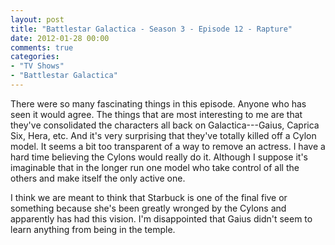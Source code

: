 ```yaml
---
layout: post
title: "Battlestar Galactica - Season 3 - Episode 12 - Rapture"
date: 2012-01-28 00:00
comments: true
categories:
- "TV Shows"
- "Battlestar Galactica"
---
```


There were so many fascinating things in this episode. Anyone who
has seen it would agree. The things that are most interesting to
me are that they've consolidated the characters all back on
Galactica---Gaius, Caprica Six, Hera, etc. And it's very
surprising that they've totally killed off a Cylon model. It
seems a bit too transparent of a way to remove an actress. I have
a hard time believing the Cylons would really do it. Although I
suppose it's imaginable that in the longer run one model who take
control of all the others and make itself the only active one.

I think we are meant to think that Starbuck is one of the final
five or something because she's been greatly wronged by the
Cylons and apparently has had this vision. I'm disappointed that
Gaius didn't seem to learn anything from being in the temple.
